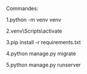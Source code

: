 Commandes:
  
1.python -m venv venv 
  
2.venv\Scripts\activate 
  
3.pip install -r requirements.txt
  
4.python manage.py migrate 

5.python manage.py runserver
